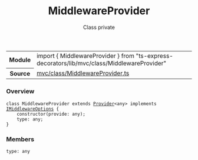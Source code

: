 <header class="symbol-info-header">    <h1 id="middlewareprovider">MiddlewareProvider</h1>    <label class="symbol-info-type-label class">Class</label>    <label class="api-type-label private">private</label>  </header>
<section class="symbol-info">      <table class="is-full-width">        <tbody>        <tr>          <th>Module</th>          <td>            <div class="lang-typescript">                <span class="token keyword">import</span> { MiddlewareProvider }                 <span class="token keyword">from</span>                 <span class="token string">"ts-express-decorators/lib/mvc/class/MiddlewareProvider"</span>                            </div>          </td>        </tr>        <tr>          <th>Source</th>          <td>            <a href="https://romakita.github.io/ts-express-decorators/#//blob/v2.3.2/src/mvc/class/MiddlewareProvider.ts#L0-L0">                mvc/class/MiddlewareProvider.ts            </a>        </td>        </tr>                </tbody>      </table>    </section>

### Overview

<pre><code class="typescript-lang"><span class="token keyword">class</span> MiddlewareProvider <span class="token keyword">extends</span> <a href="#api/common/di/provider"><span class="token">Provider</span></a><<span class="token keyword">any</span>> <span class="token keyword">implements</span> <a href="#api/common/mvc/imiddlewareoptions"><span class="token">IMiddlewareOptions</span></a> <span class="token punctuation">{</span>
    <span class="token keyword">constructor</span><span class="token punctuation">(</span>provide<span class="token punctuation">:</span> <span class="token keyword">any</span><span class="token punctuation">)</span><span class="token punctuation">;</span>
    type<span class="token punctuation">:</span> <span class="token keyword">any</span><span class="token punctuation">;</span>
<span class="token punctuation">}</span></code></pre>

### Members

<div class="method-overview"><pre><code class="typescript-lang">type<span class="token punctuation">:</span> <span class="token keyword">any</span></code></pre></div>

